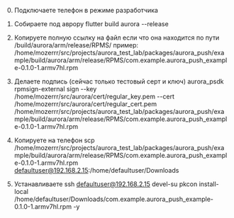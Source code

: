 0) Подключаете телефон в режиме разработчика
1) Собираете под аврору
flutter build aurora --release

2) Копируете полную ссылку на файл
если что она находится по пути /build/aurora/arm/release/RPMS/
пример:
/home/mozerrr/src/projects/aurora_test_lab/packages/aurora_push/example/build/aurora/arm/release/RPMS/com.example.aurora_push_example-0.1.0-1.armv7hl.rpm

3) Делаете подпись (сейчас только тестовый серт и ключ)
aurora_psdk rpmsign-external sign --key /home/mozerrr/src/aurora/cert/regular_key.pem --cert /home/mozerrr/src/aurora/cert/regular_cert.pem /home/mozerrr/src/projects/aurora_test_lab/packages/aurora_push/example/build/aurora/arm/release/RPMS/com.example.aurora_push_example-0.1.0-1.armv7hl.rpm

4) Копируете на телефон
scp /home/mozerrr/src/projects/aurora_test_lab/packages/aurora_push/example/build/aurora/arm/release/RPMS/com.example.aurora_push_example-0.1.0-1.armv7hl.rpm defaultuser@192.168.2.15:/home/defaultuser/Downloads

5) Устанавливаете
ssh defaultuser@192.168.2.15
devel-su
pkcon install-local /home/defaultuser/Downloads/com.example.aurora_push_example-0.1.0-1.armv7hl.rpm -y